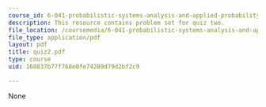```yaml
---
course_id: 6-041-probabilistic-systems-analysis-and-applied-probability-spring-2006
description: This resource contains problem set for quiz two.
file_location: /coursemedia/6-041-probabilistic-systems-analysis-and-applied-probability-spring-2006/160837b77f768e0fe74289d79d2bf2c9_quiz2.pdf
file_type: application/pdf
layout: pdf
title: quiz2.pdf
type: course
uid: 160837b77f768e0fe74289d79d2bf2c9

---
```

None